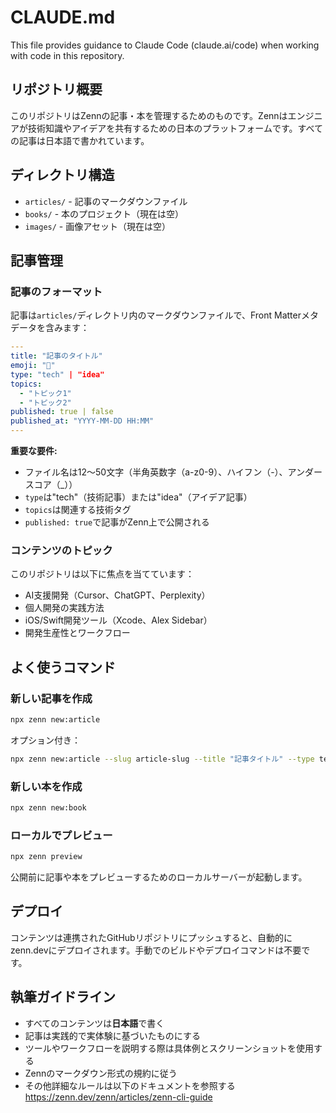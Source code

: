 # CLAUDE.md

This file provides guidance to Claude Code (claude.ai/code) when working with code in this repository.

## リポジトリ概要

このリポジトリはZennの記事・本を管理するためのものです。Zennはエンジニアが技術知識やアイデアを共有するための日本のプラットフォームです。すべての記事は日本語で書かれています。

## ディレクトリ構造

- `articles/` - 記事のマークダウンファイル
- `books/` - 本のプロジェクト（現在は空）
- `images/` - 画像アセット（現在は空）

## 記事管理

### 記事のフォーマット

記事は`articles/`ディレクトリ内のマークダウンファイルで、Front Matterメタデータを含みます：

```yaml
---
title: "記事のタイトル"
emoji: "🔨"
type: "tech" | "idea"
topics:
  - "トピック1"
  - "トピック2"
published: true | false
published_at: "YYYY-MM-DD HH:MM"
---
```

**重要な要件:**
- ファイル名は12〜50文字（半角英数字（a-z0-9）、ハイフン（-）、アンダースコア（_））
- `type`は"tech"（技術記事）または"idea"（アイデア記事）
- `topics`は関連する技術タグ
- `published: true`で記事がZenn上で公開される

### コンテンツのトピック

このリポジトリは以下に焦点を当てています：
- AI支援開発（Cursor、ChatGPT、Perplexity）
- 個人開発の実践方法
- iOS/Swift開発ツール（Xcode、Alex Sidebar）
- 開発生産性とワークフロー

## よく使うコマンド

### 新しい記事を作成

```bash
npx zenn new:article
```

オプション付き：
```bash
npx zenn new:article --slug article-slug --title "記事タイトル" --type tech
```

### 新しい本を作成

```bash
npx zenn new:book
```

### ローカルでプレビュー

```bash
npx zenn preview
```

公開前に記事や本をプレビューするためのローカルサーバーが起動します。

## デプロイ

コンテンツは連携されたGitHubリポジトリにプッシュすると、自動的にzenn.devにデプロイされます。手動でのビルドやデプロイコマンドは不要です。

## 執筆ガイドライン

- すべてのコンテンツは**日本語**で書く
- 記事は実践的で実体験に基づいたものにする
- ツールやワークフローを説明する際は具体例とスクリーンショットを使用する
- Zennのマークダウン形式の規約に従う
- その他詳細なルールは以下のドキュメントを参照する
https://zenn.dev/zenn/articles/zenn-cli-guide
